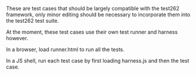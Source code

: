 These are test cases that should be largely compatible with the
test262 framework, only minor editing should be necessary to
incorporate them into the test262 test suite.

At the moment, these test cases use their own test runner and harness
however.

In a browser, load runner.html to run all the tests.

In a JS shell, run each test case by first loading harness.js and then
the test case.
